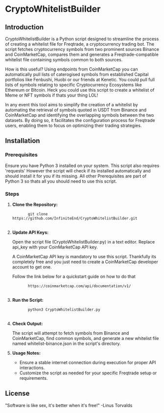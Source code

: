<!DOCTYPE html>
<html lang="en">
<head>
  <meta charset="UTF-8">
</head>
<body>

  <h1>CryptoWhitelistBuilder</h1>

  <h2>Introduction</h2>
  <p>CryptoWhitelistBuilder is a Python script designed to streamline the process of creating a whitelist file for Freqtrade, a cryptocurrency trading bot. The script fetches cryptocurrency symbols from two prominent sources Binance and CoinMarketCap, compares them and generates a Freqtrade-compatible whitelist file containing symbols common to both sources.</p>
  <p>How is this useful? Using endpoints from CoinMarketCap you can automatically pull lists of caterogised symbols from established Capital portfolios like Fenbushi, Huobi or our friends at Kenetic. You could pull full lists of symbols relating to specific Cryptocurrency Ecosystems like Ethereum or Bitcoin. Heck you could use this script to create a whitelist of Meme or NFT symbols if thats your thing LOL!<p>
  <p>In any event this tool aims to simplify the creation of a whitelist by automating the retrieval of symbols quoted in USDT from Binance and CoinMarketCap and identifying the overlapping symbols between the two datasets. By doing so, it facilitates the configuration process for Freqtrade users, enabling them to focus on optimizing their trading strategies.</p>

  <h2>Installation</h2>
  <h3>Prerequisites</h3>
  <p>Ensure you have Python 3 installed on your system. This script also requires 'requests' However the script will check if its installed automatically and should install it for you if its missing. All other Prerequisites are part of Python 3 so thats all you should need to use this script.</p>

  <h3>Steps</h3>
  <ol>
    <li><strong>Clone the Repository:</strong></li>
    <pre>
      <code>git clone https://github.com/InfiniteEnd/CryptoWhitelistBuilder.git</code>
    </pre>
    <li><strong>Update API Keys:</strong></li>
    <p>Open the script file (CryptoWhitelistBuilder.py) in a text editor. Replace api_key with your CoinMarketCap API key.</p>
    <p>A CoinMarketCap API key is mandatory to use this script. Thankfully its completely free and you just need to create a CoinMarketCap developer account to get one.</p>
    <p>Follow the link below for a quickstart guide on how to do that</p>
    <pre>
      <code>https://coinmarketcap.com/api/documentation/v1/</code>
    </pre>
    <li><strong>Run the Script:</strong></li>
    <pre>
      <code>python3 CryptoWhitelistBuilder.py</code>
    </pre>
    <li><strong>Check Output:</strong></li>
    <p>The script will attempt to fetch symbols from Binance and CoinMarketCap, find common symbols, and generate a new whitelist file named whitelist-binance.json in the script's directory.</p>
    <li><strong>Usage Notes:</strong></li>
    <ul>
      <li>Ensure a stable internet connection during execution for proper API interactions.</li>
      <li>Customize the script as needed for your specific Freqtrade setup or requirements.</li>
    </ul>
  </ol>

  <h2>License</h2>
  <p>"Software is like sex, it's better when it's free!" -Linus Torvalds</p>

</body>
</html>
